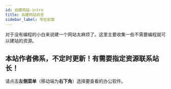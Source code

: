 ```yaml
---
id: 自建网站-intro
title: 自建网站前言
sidebar_label: 写在前面
---
```


对于没有编程的小白来说建一个网站太麻烦了。这里主要收集一些不需要编程就可以建站的资源。



## 本站作者佛系，不定时更新！有需要指定资源联系站长！

请点击**左侧菜单**（移动端为**右下角**）选择要查看的办公软件。